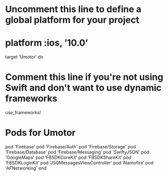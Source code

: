 # Uncomment this line to define a global platform for your project
# platform :ios, ’10.0’

target ‘Umotor’ do
# Comment this line if you're not using Swift and don't want to use dynamic frameworks
use_frameworks!

# Pods for Umotor
pod 'Firebase'
pod 'Firebase/Auth'
pod 'Firebase/Storage'
pod ‘Firebase/Database’
pod ‘Firebase/Messaging’
pod 'SwiftyJSON'
pod 'GoogleMaps'
pod ‘FBSDKCoreKit’
pod ‘FBSDKShareKit’
pod ‘FBSDKLoginKit’
pod ‘JSQMessagesViewController’
pod ’Alamofire’
pod 'AFNetworking'
end
